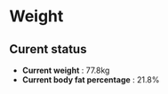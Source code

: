 # Weight

## Curent status
- **Current weight** : 77.8kg
- **Current body fat percentage** : 21.8%


